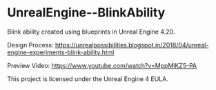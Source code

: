 # UnrealEngine--BlinkAbility
Blink ability created using blueprints in Unreal Engine 4.20.

Design Process: https://unrealpossibilities.blogspot.in/2018/04/unreal-engine-experiments-blink-ability.html

Preview Video: https://www.youtube.com/watch?v=MppMlKZ5-PA

This project is licensed under the Unreal Engine 4 EULA.
